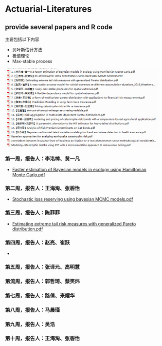 # Actuarial-Literatures
## provide several papers and R code
主要包括以下内容

* 贝叶斯估计方法
* 极值理论
* Max-stable process

![](https://github.com/lzx89757/Actuarial-Literatures/blob/master/%E8%AE%BA%E6%96%87%E6%8E%92%E5%BA%8F.png)

### 第一周，报告人：李洺樟、黄一凡
* [Faster estimation of Bayesian models in ecology using Hamiltonian Monte Carlo.pdf](https://github.com/lzx89757/Actuarial-Literatures/blob/master/papers/Faster%20estimation%20of%20Bayesian%20models%20in%20ecology%20using%20Hamiltonian%20Monte%20Carlo.pdf)

### 第二周，报告人：王海淘、张碧怡
* [Stochastic loss reserving using bayesian MCMC models.pdf](https://github.com/lzx89757/Actuarial-Literatures/blob/master/papers/Stochastic%20loss%20reserving%20using%20bayesian%20MCMC%20models.PDF)

### 第三周，报告人：陈菲菲
* [Estimating extreme tail risk measures with generalized Pareto distribution.pdf](https://github.com/lzx89757/Actuarial-Literatures/blob/master/papers/Estimating%20extreme%20tail%20risk%20measures%20with%20generalized%20Pareto%20distribution.pdf)


### 第四周，报告人：赵亮、崔跃
*

### 第五周，报告人：张译元、高明慧


### 第流周，报告人：郭哲琦、蔡笑炜


### 第七周，报告人：路倩、来耀华


### 第八周，报告人：马晨瑾


### 第九周，报告人：吴浩


### 第十周，报告人：王海淘、张碧怡

